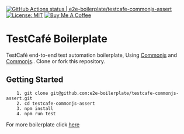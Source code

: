 [![GitHub Actions status | e2e-boilerplate/testcafe-commonjs-assert](https://github.com/e2e-boilerplate/testcafe-commonjs-assert/workflows/testcafe-commonjs-assert/badge.svg)](https://github.com/e2e-boilerplate/testcafe-commonjs-assert/actions?workflow=testcafe-commonjs-assert) [![License: MIT](https://img.shields.io/badge/License-MIT-yellow.svg)](https://opensource.org/licenses/MIT) [![Buy Me A Coffee](https://img.shields.io/badge/buy-me%20coffee-orange)](https://www.buymeacoffee.com/xgirma)
    
# TestCafé Boilerplate
    
TestCafé end-to-end test automation boilerplate, Using [Commonjs](https://requirejs.org/docs/commonjs.html) and [Commonjs](https://nodejs.org/api/assert.html).. Clone or fork this repository.
    
## Getting Started
    	1. git clone git@github.com:e2e-boilerplate/testcafe-commonjs-assert.git
    	2. cd testcafe-commonjs-assert
    	3. npm install
    	4. npm run test
        
    
For more boilerplate click [here](https://github.com/e2e-boilerplate/utils/blob/master/docs/implemented.md)